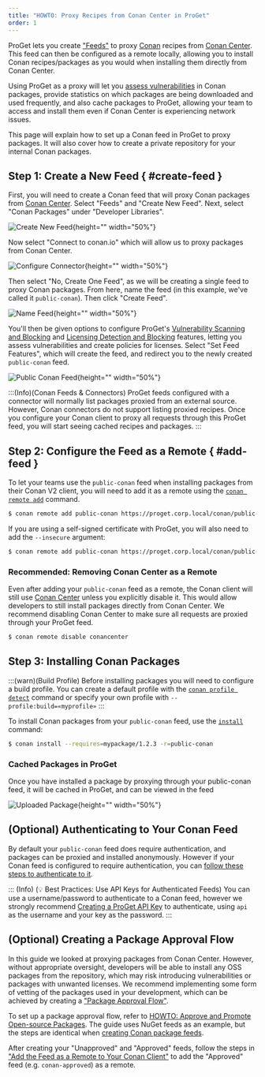 ```yaml
---
title: "HOWTO: Proxy Recipes from Conan Center in ProGet"
order: 1
---
```


ProGet lets you create ["Feeds"](/docs/proget/feeds/feed-overview) to proxy [Conan](https://conan.io) recipes from [Conan Center](https://center.conan.io). This feed can then be configured as a remote locally, allowing you to install Conan recipes/packages as you would when installing them directly from Conan Center.

Using ProGet as a proxy will let you [assess vulnerabilities](/docs/proget/sca/vulnerabilities) in Conan packages, provide statistics on which packages are being downloaded and used frequently, and also cache packages to ProGet, allowing your team to access and install them even if Conan Center is experiencing network issues.

This page will explain how to set up a Conan feed in ProGet to proxy packages. It will also cover how to create a private repository for your internal Conan packages.

## Step 1: Create a New Feed { #create-feed }

First, you will need to create a Conan feed that will proxy Conan packages from [Conan Center](https://center.conan.io). Select "Feeds" and "Create New Feed". Next, select "Conan Packages" under "Developer Libraries".

![Create New Feed](/resources/docs/proget-feeds-conanselect.png){height="" width="50%"}

Now select "Connect to conan.io" which will allow us to proxy packages from Conan Center.

![Configure Connector](/resources/docs/proget-conan-createconnector.png){height="" width="50%"}

Then select "No, Create One Feed", as we will be creating a single feed to proxy Conan packages. From here, name the feed (in this example, we've called it `public-conan`). Then click "Create Feed".

![Name Feed](/resources/docs/proget-conan-namepublic.png){height="" width="50%"}

You'll then be given options to configure ProGet's [Vulnerability Scanning and Blocking](/docs/proget/sca/vulnerabilities) and [Licensing Detection and Blocking](https://docs.inedo.com/docs/proget/sca/licenses) features, letting you assess vulnerabilities and create policies for licenses. Select "Set Feed Features", which will create the feed, and redirect you to the newly created `public-conan` feed.

![Public Conan Feed](/resources/docs/proget-conan-emptypublic.png){height="" width="50%"}

:::(Info)(Conan Feeds & Connectors)
ProGet feeds configured with a connector will normally list packages proxied from an external source. However, Conan connectors do not support listing proxied recipes. Once you configure your Conan client to proxy all requests through this ProGet feed, you will start seeing cached recipes and packages.
:::

## Step 2: Configure the Feed as a Remote { #add-feed }

To let your teams use the `public-conan` feed when installing packages from their Conan V2 client, you will need to add it as a remote using the [`conan remote add`](https://docs.conan.io/1/reference/commands/misc/remote.html) command. 

```bash
$ conan remote add public-conan https://proget.corp.local/conan/public-conan/
```

If you are using a self-signed certificate with ProGet, you will also need to add the `--insecure` argument:

```bash
$ conan remote add public-conan https://proget.corp.local/conan/public-conan/ --insecure
```

### Recommended: Removing Conan Center as a Remote

Even after adding your `public-conan` feed as a remote, the Conan client will still use [Conan Center](https://center.conan.io) unless you explicitly disable it. This would allow developers to still install packages directly from Conan Center. We recommend disabling Conan Center to make sure all requests are proxied through your ProGet feed. 

```bash
$ conan remote disable conancenter
```

## Step 3: Installing Conan Packages

:::(warn)(Build Profile)
Before installing packages you will need to configure a build profile. You can create a default profile with the [`conan profile detect`](https://docs.conan.io/2/reference/commands/profile.html) command or specify your own profile with `--profile:build=«myprofile»`
:::

To install Conan packages from your `public-conan` feed, use the [`install`](https://docs.conan.io/1/reference/commands/consumer/install.html) command:

```bash
$ conan install --requires=mypackage/1.2.3 -r=public-conan
```

### Cached Packages in ProGet

Once you have installed a package by proxying through your public-conan feed, it will be cached in ProGet, and can be viewed in the feed

![Uploaded Package](/resources/docs/proget-conan-publicpackage.png){height="" width="50%"}

## (Optional) Authenticating to Your Conan Feed

By default your `public-conan` feed does require authentication, and packages can be proxied and installed anonymously. However if your Conan feed is configured to require authentication, you can [follow these steps to authenticate to it](/docs/proget/feeds/conan##authenticate-to-feed).

::: (Info) (💡 Best Practices: Use API Keys for Authenticated Feeds)
You can use a username/password to authenticate to a Conan feed, however we strongly recommend [Creating a ProGet API Key](/docs/proget/api/apikeys) to authenticate, using `api` as the username and your key as the password.
:::

## (Optional) Creating a Package Approval Flow

In this guide we looked at proxying packages from Conan Center. However, without appropriate oversight, developers will be able to install any OSS packages from the repository, which may risk introducing vulnerabilities or packages with unwanted licenses. We recommend implementing some form of vetting of the packages used in your development, which can be achieved by creating a ["Package Approval Flow"](/docs/proget/packages/package-promotion).

To set up a package approval flow, refer to [HOWTO: Approve and Promote Open-source Packages](/docs/proget/packages/package-promotion/proget-howto-promote-packages). The guide uses NuGet feeds as an example, but the steps are identical when [creating Conan package feeds](#create-feed).

After creating your "Unapproved" and "Approved" feeds, follow the steps in ["Add the Feed as a Remote to Your Conan Client"](#add-feed) to add the "Approved" feed (e.g. `conan-approved`) as a remote.